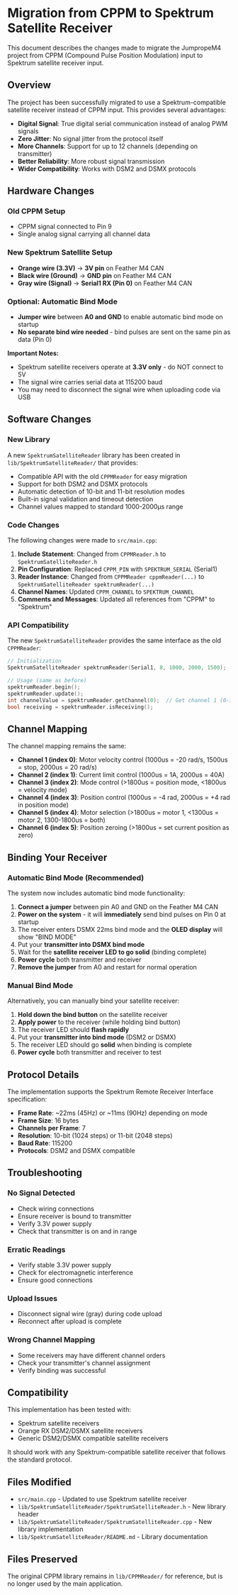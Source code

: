 # Migration from CPPM to Spektrum Satellite Receiver

This document describes the changes made to migrate the JumpropeM4 project from CPPM (Compound Pulse Position Modulation) input to Spektrum satellite receiver input.

## Overview

The project has been successfully migrated to use a Spektrum-compatible satellite receiver instead of CPPM input. This provides several advantages:

- **Digital Signal**: True digital serial communication instead of analog PWM signals
- **Zero Jitter**: No signal jitter from the protocol itself
- **More Channels**: Support for up to 12 channels (depending on transmitter)
- **Better Reliability**: More robust signal transmission
- **Wider Compatibility**: Works with DSM2 and DSMX protocols

## Hardware Changes

### Old CPPM Setup
- CPPM signal connected to Pin 9
- Single analog signal carrying all channel data

### New Spektrum Satellite Setup
- **Orange wire (3.3V)** → **3V pin** on Feather M4 CAN
- **Black wire (Ground)** → **GND pin** on Feather M4 CAN  
- **Gray wire (Signal)** → **Serial1 RX (Pin 0)** on Feather M4 CAN

### Optional: Automatic Bind Mode
- **Jumper wire** between **A0 and GND** to enable automatic bind mode on startup
- **No separate bind wire needed** - bind pulses are sent on the same pin as data (Pin 0)

**Important Notes:**
- Spektrum satellite receivers operate at **3.3V only** - do NOT connect to 5V
- The signal wire carries serial data at 115200 baud
- You may need to disconnect the signal wire when uploading code via USB

## Software Changes

### New Library
A new `SpektrumSatelliteReader` library has been created in `lib/SpektrumSatelliteReader/` that provides:

- Compatible API with the old `CPPMReader` for easy migration
- Support for both DSM2 and DSMX protocols
- Automatic detection of 10-bit and 11-bit resolution modes
- Built-in signal validation and timeout detection
- Channel values mapped to standard 1000-2000μs range

### Code Changes
The following changes were made to `src/main.cpp`:

1. **Include Statement**: Changed from `CPPMReader.h` to `SpektrumSatelliteReader.h`
2. **Pin Configuration**: Replaced `CPPM_PIN` with `SPEKTRUM_SERIAL` (Serial1)
3. **Reader Instance**: Changed from `CPPMReader cppmReader(...)` to `SpektrumSatelliteReader spektrumReader(...)`
4. **Channel Names**: Updated `CPPM_CHANNEL` to `SPEKTRUM_CHANNEL`
5. **Comments and Messages**: Updated all references from "CPPM" to "Spektrum"

### API Compatibility
The new `SpektrumSatelliteReader` provides the same interface as the old `CPPMReader`:

```cpp
// Initialization
SpektrumSatelliteReader spektrumReader(Serial1, 8, 1000, 2000, 1500);

// Usage (same as before)
spektrumReader.begin();
spektrumReader.update();
int channelValue = spektrumReader.getChannel(0);  // Get channel 1 (0-indexed)
bool receiving = spektrumReader.isReceiving();
```

## Channel Mapping

The channel mapping remains the same:

- **Channel 1 (index 0)**: Motor velocity control (1000us = -20 rad/s, 1500us = stop, 2000us = 20 rad/s)
- **Channel 2 (index 1)**: Current limit control (1000us = 1A, 2000us = 40A)
- **Channel 3 (index 2)**: Mode control (>1800us = position mode, <1800us = velocity mode)
- **Channel 4 (index 3)**: Position control (1000us = -4 rad, 2000us = +4 rad in position mode)
- **Channel 5 (index 4)**: Motor selection (>1800us = motor 1, <1300us = motor 2, 1300-1800us = both)
- **Channel 6 (index 5)**: Position zeroing (>1800us = set current position as zero)

## Binding Your Receiver

### Automatic Bind Mode (Recommended)

The system now includes automatic bind mode functionality:

1. **Connect a jumper** between pin A0 and GND on the Feather M4 CAN
2. **Power on the system** - it will **immediately** send bind pulses on Pin 0 at startup
3. The receiver enters DSMX 22ms bind mode and the **OLED display** will show "BIND MODE"
4. Put your **transmitter into DSMX bind mode**
5. Wait for the **satellite receiver LED to go solid** (binding complete)
6. **Power cycle** both transmitter and receiver
7. **Remove the jumper** from A0 and restart for normal operation

### Manual Bind Mode

Alternatively, you can manually bind your satellite receiver:

1. **Hold down the bind button** on the satellite receiver
2. **Apply power** to the receiver (while holding bind button)
3. The receiver LED should **flash rapidly**
4. Put your **transmitter into bind mode** (DSM2 or DSMX)
5. The receiver LED should go **solid** when binding is complete
6. **Power cycle** both transmitter and receiver to test

## Protocol Details

The implementation supports the Spektrum Remote Receiver Interface specification:

- **Frame Rate**: ~22ms (45Hz) or ~11ms (90Hz) depending on mode
- **Frame Size**: 16 bytes
- **Channels per Frame**: 7
- **Resolution**: 10-bit (1024 steps) or 11-bit (2048 steps)
- **Baud Rate**: 115200
- **Protocols**: DSM2 and DSMX compatible

## Troubleshooting

### No Signal Detected
- Check wiring connections
- Ensure receiver is bound to transmitter
- Verify 3.3V power supply
- Check that transmitter is on and in range

### Erratic Readings
- Verify stable 3.3V power supply
- Check for electromagnetic interference
- Ensure good connections

### Upload Issues
- Disconnect signal wire (gray) during code upload
- Reconnect after upload is complete

### Wrong Channel Mapping
- Some receivers may have different channel orders
- Check your transmitter's channel assignment
- Verify binding was successful

## Compatibility

This implementation has been tested with:
- Spektrum satellite receivers
- Orange RX DSM2/DSMX satellite receivers
- Generic DSM2/DSMX compatible satellite receivers

It should work with any Spektrum-compatible satellite receiver that follows the standard protocol.

## Files Modified

- `src/main.cpp` - Updated to use Spektrum satellite receiver
- `lib/SpektrumSatelliteReader/SpektrumSatelliteReader.h` - New library header
- `lib/SpektrumSatelliteReader/SpektrumSatelliteReader.cpp` - New library implementation
- `lib/SpektrumSatelliteReader/README.md` - Library documentation

## Files Preserved

The original CPPM library remains in `lib/CPPMReader/` for reference, but is no longer used by the main application. 